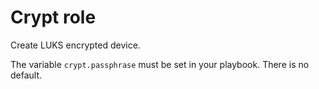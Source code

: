 # Crypt role

Create LUKS encrypted device.

The variable `crypt.passphrase` must be set in your playbook. There is no
default.
